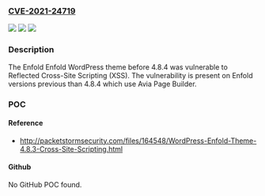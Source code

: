 ### [CVE-2021-24719](https://cve.mitre.org/cgi-bin/cvename.cgi?name=CVE-2021-24719)
![](https://img.shields.io/static/v1?label=Product&message=Enfold&color=blue)
![](https://img.shields.io/static/v1?label=Version&message=4.8.4%3C%204.8.4%20&color=brighgreen)
![](https://img.shields.io/static/v1?label=Vulnerability&message=CWE-79%20Cross-site%20Scripting%20(XSS)&color=brighgreen)

### Description

The Enfold Enfold WordPress theme before 4.8.4 was vulnerable to Reflected Cross-Site Scripting (XSS). The vulnerability is present on Enfold versions previous than 4.8.4 which use Avia Page Builder.

### POC

#### Reference
- http://packetstormsecurity.com/files/164548/WordPress-Enfold-Theme-4.8.3-Cross-Site-Scripting.html

#### Github
No GitHub POC found.

